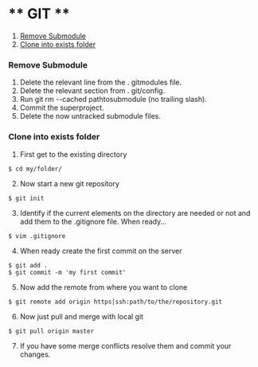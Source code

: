 # ** GIT **

1. [Remove Submodule](#Number_1)
2. [Clone into exists folder](#Number_2)

### <a name="Number_1"></a> **Remove Submodule**

1. Delete the relevant line from the . gitmodules file.
2. Delete the relevant section from . git/config.
3. Run git rm --cached pathtosubmodule (no trailing slash).
4. Commit the superproject.
5. Delete the now untracked submodule files.

### <a name="Number_2"></a> **Clone into exists folder**

1. First get to the existing directory
```
$ cd my/folder/
```
2. Now start a new git repository
```
$ git init
```
3. Identify if the current elements on the directory are needed or not and add them to the .gitignore file. When ready…
```
$ vim .gitignore
```
4. When ready create the first commit on the server
```
$ git add .
$ git commit -m 'my first commit'
```
5. Now add the remote from where you want to clone
```
$ git remote add origin https|ssh:path/to/the/repository.git
```
6. Now just pull and merge with local git
```
$ git pull origin master
```
7. If you have some merge conflicts resolve them and commit your changes.

